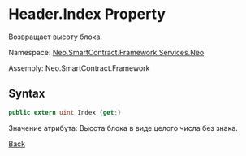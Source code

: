 # Header.Index Property

Возвращает высоту блока.

Namespace: [Neo.SmartContract.Framework.Services.Neo](../../neo.md)

Assembly: Neo.SmartContract.Framework

## Syntax

```c#
public extern uint Index {get;}
```

Значение атрибута: Высота блока в виде целого числа без знака.



[Back](../header.md)
